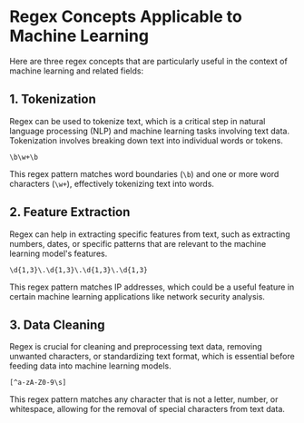 # Regex Concepts Applicable to Machine Learning

Here are three regex concepts that are particularly useful in the context of machine learning and related fields:

## 1. **Tokenization**
Regex can be used to tokenize text, which is a critical step in natural language processing (NLP) and machine learning tasks involving text data. Tokenization involves breaking down text into individual words or tokens.

```regex
\b\w+\b
```
This regex pattern matches word boundaries (`\b`) and one or more word characters (`\w+`), effectively tokenizing text into words.

## 2. **Feature Extraction**
Regex can help in extracting specific features from text, such as extracting numbers, dates, or specific patterns that are relevant to the machine learning model's features.

```regex
\d{1,3}\.\d{1,3}\.\d{1,3}\.\d{1,3}
```
This regex pattern matches IP addresses, which could be a useful feature in certain machine learning applications like network security analysis.

## 3. **Data Cleaning**
Regex is crucial for cleaning and preprocessing text data, removing unwanted characters, or standardizing text format, which is essential before feeding data into machine learning models.

```regex
[^a-zA-Z0-9\s]
```
This regex pattern matches any character that is not a letter, number, or whitespace, allowing for the removal of special characters from text data.

